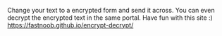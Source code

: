 Change your text to a encrypted form and send it across. You can even decrypt the encrypted text in the same portal.
Have fun with this site :)
https://fastnoob.github.io/encrypt-decrypt/
